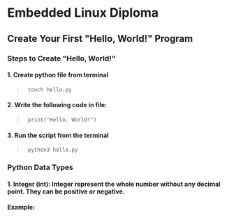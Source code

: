 # Embedded Linux Diploma

## Create Your First "Hello, World!" Program

### Steps to Create "Hello, World!"

#### 1. Create python file from terminal
>      touch hello.py
#### 2. Write the following code in file:
>      print("Hello, World!")
#### 3. Run the script from the terminal
>      python3 hello.py

### Python Data Types
#### 1. Integer (int): Integer represent the whole number without any decimal point. They can be positive or negative.
#### Example:

